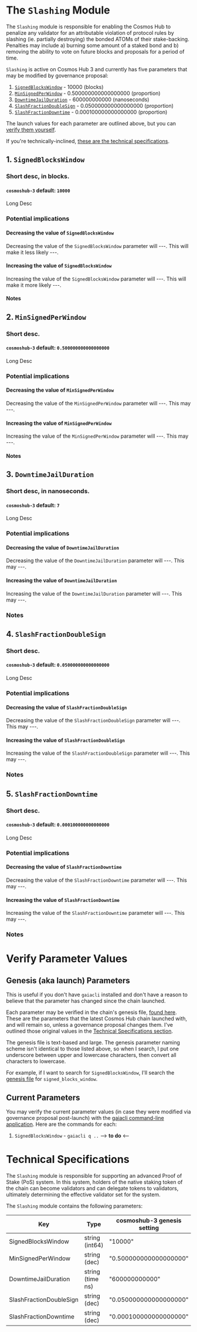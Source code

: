 # The `Slashing` Module

The `Slashing` module is responsible for enabling the Cosmos Hub to penalize any validator for an attributable violation of protocol rules by slashing (ie. partially destroying) the bonded ATOMs of their stake-backing. Penalties may include a) burning some amount of a staked bond and b) removing the ability to vote on future blocks and proposals for a period of time.

`Slashing` is active on Cosmos Hub 3 and currently has five parameters that may be modified by governance proposal:
1. [`SignedBlocksWindow`](#1-SignedBlocksWindow) - 10000 (blocks)
2. [`MinSignedPerWindow`](#2-MinSignedPerWindow) - 0.500000000000000000 (proportion)
3. [`DowntimeJailDuration`](#3-DowntimeJailDuration) - 600000000000 (nanoseconds)
4. [`SlashFractionDoubleSign`](#4-SlashFractionDoubleSign) - 0.050000000000000000 (proportion)
5. [`SlashFractionDowntime`](#5-SlashFractionDowntime) - 0.000100000000000000 (proportion)

The launch values for each parameter are outlined above, but you can [verify them yourself](#verify-parameter-values).

If you're technically-inclined, [these are the technical specifications](#technical-specifications).

## 1. `SignedBlocksWindow`
### Short desc, in blocks.
#### `cosmoshub-3` default: `10000`

Long Desc

### Potential implications
#### Decreasing the value of `SignedBlocksWindow`
Decreasing the value of the `SignedBlocksWindow` parameter will ---. This will make it less likely ---.

#### Increasing the value of `SignedBlocksWindow`
Increasing the value of the `SignedBlocksWindow` parameter will ---. This will make it more likely ---.

#### Notes


## 2. `MinSignedPerWindow`
### Short desc.
#### `cosmoshub-3` default: `0.500000000000000000`

Long Desc

### Potential implications
#### Decreasing the value of `MinSignedPerWindow`
Decreasing the value of the `MinSignedPerWindow` parameter will ---. This may ---.

#### Increasing the value of `MinSignedPerWindow`
Increasing the value of the `MinSignedPerWindow` parameter will ---. This may ---.

#### Notes


## 3. `DowntimeJailDuration`
### Short desc, in nanoseconds.
#### `cosmoshub-3` default: `7`

Long Desc

### Potential implications
#### Decreasing the value of `DowntimeJailDuration`
Decreasing the value of the `DowntimeJailDuration` parameter will ---. This may ---. 

#### Increasing the value of `DowntimeJailDuration`
Increasing the value of the `DowntimeJailDuration` parameter will ---. This may ---. 

### Notes


## 4. `SlashFractionDoubleSign`
### Short desc.
#### `cosmoshub-3` default: `0.050000000000000000`

Long Desc

### Potential implications
#### Decreasing the value of `SlashFractionDoubleSign`
Decreasing the value of the `SlashFractionDoubleSign` parameter will ---. This may ---. 

#### Increasing the value of `SlashFractionDoubleSign`
Increasing the value of the `SlashFractionDoubleSign` parameter will ---. This may ---. 

### Notes

## 5. `SlashFractionDowntime`
### Short desc.
#### `cosmoshub-3` default: `0.000100000000000000`

Long Desc

### Potential implications
#### Decreasing the value of `SlashFractionDowntime`
Decreasing the value of the `SlashFractionDowntime` parameter will ---. This may ---. 

#### Increasing the value of `SlashFractionDowntime`
Increasing the value of the `SlashFractionDowntime` parameter will ---. This may ---. 

### Notes

# Verify Parameter Values
## Genesis (aka launch) Parameters
This is useful if you don't have `gaiacli` installed and don't have a reason to believe that the parameter has changed since the chain launched.

Each parameter may be verified in the chain's genesis file, [found here](https://raw.githubusercontent.com/cosmos/launch/master/genesis.json). These are the parameters that the latest Cosmos Hub chain launched with, and will remain so, unless a governance proposal changes them. I've outlined those original values in the [Technical Specifications section](#technical-specifications).

The genesis file is text-based and large. The genesis parameter naming scheme isn't identical to those listed above, so when I search, I put one underscore between upper and lowercase characters, then convert all characters to lowercase.

For example, if I want to search for `SignedBlocksWindow`, I'll search the [genesis file](https://raw.githubusercontent.com/cosmos/launch/master/genesis.json) for `signed_blocks_window`.

## Current Parameters
You may verify the current parameter values (in case they were modified via governance proposal post-launch) with the [gaiacli command-line application](/gaiacli). Here are the commands for each:
1. `SignedBlocksWindow` - `gaiacli q ..` --> **to do** <--

# Technical Specifications

The `Slashing` module is responsible for supporting an advanced Proof of Stake (PoS) system. In this system, holders of the native staking token of the chain can become validators and can delegate tokens to validators, ultimately determining the effective validator set for the system.

The `Slashing` module contains the following parameters:

| Key           | Type   | cosmoshub-3 genesis setting                |
| ----------------------- | ---------------- | ---------------------- |
| SignedBlocksWindow      | string (int64)   | "10000"                |
| MinSignedPerWindow      | string (dec)     | "0.500000000000000000" |
| DowntimeJailDuration    | string (time ns) | "600000000000"         |
| SlashFractionDoubleSign | string (dec)     | "0.050000000000000000" |
| SlashFractionDowntime   | string (dec)     | "0.000100000000000000" |
